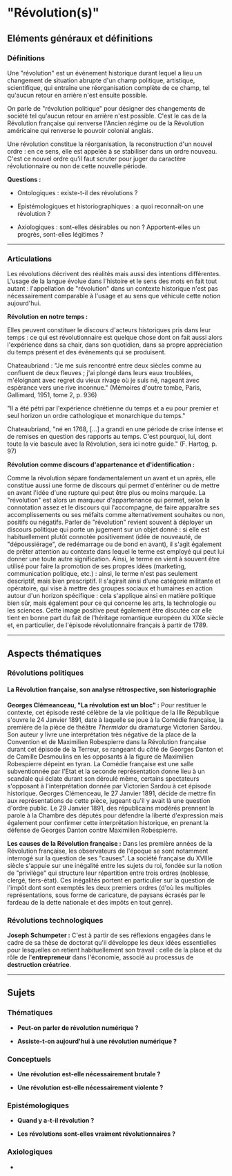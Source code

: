 # "Révolution(s)"

## Eléments généraux et définitions

### Définitions

Une "révolution" est un événement historique durant lequel a lieu un changement de situation abrupte d'un champ politique, artistique, scientifique, qui entraîne une réorganisation complète de ce champ, tel qu'aucun retour en arrière n'est ensuite possible.

On parle de "révolution politique" pour désigner des changements de société tel qu'aucun retour en arrière n'est possible. C'est le cas de la Révolution française qui renverse l'Ancien régime ou de la Révolution américaine qui renverse le pouvoir colonial anglais.

Une révolution constitue la réorganisation, la reconstruction d'un nouvel ordre : en ce sens, elle est appelée à se stabiliser dans un ordre nouveau. C'est ce nouvel ordre qu'il faut scruter pour juger du caractère révolutionnaire ou non de cette nouvelle période.

**Questions :**

* Ontologiques : existe-t-il des révolutions ?

* Epistémologiques et historiographiques : a quoi reconnaît-on une révolution ?

* Axiologiques : sont-elles désirables ou non ? Apportent-elles un progrès, sont-elles légitimes ?

---

### Articulations

Les révolutions décrivent des réalités mais aussi des intentions différentes. L'usage de la langue évolue dans l'histoire et le sens des mots en fait tout autant : l'appellation de "révolution" dans un contexte historique n'est pas nécessairement comparable à l'usage et au sens que véhicule cette notion aujourd'hui.

**Révolution en notre temps :**

Elles peuvent constituer le discours d'acteurs historiques pris dans leur temps : ce qui est révolutionnaire est quelque chose dont on fait aussi alors l'expérience dans sa chair, dans son quotidien, dans sa propre appréciation du temps présent et des événements qui se produisent.

Chateaubriand : "Je me suis rencontré entre deux siècles comme au confluent de deux fleuves ; j'ai plongé dans leurs eaux troublées, m'éloignant avec regret du vieux rivage où je suis né, nageant avec espérance vers une rive inconnue." (Mémoires d'outre tombe, Paris, Gallimard, 1951, tome 2, p. 936)

"Il a été pétri par l'expérience chrétienne du temps et a eu pour premier et seul horizon un ordre cathologique et monarchique du temps."

Chateaubriand, "né en 1768, [...] a grandi en une période de crise intense et de remises en question des rapports au temps. C'est pourquoi, lui, dont toute la vie bascule avec la Révolution, sera ici notre guide." (F. Hartog, p. 97)

**Révolution comme discours d'appartenance et d'identification :**

Comme la révolution sépare fondamentalement un avant et un après, elle constitue aussi une forme de discours qui permet d'entériner ou de mettre en avant l'idée d'une rupture qui peut être plus ou moins marquée. La "révolution" est alors un marqueur d'appartenance qui permet, selon la connotation assez et le discours qui l'accompagne, de faire apparaître ses accomplissements ou ses méfaits comme alternativement souhaites ou non, positifs ou négatifs. Parler de "révolution" revient souvent à déployer un discours politique qui porte un jugement sur un objet donné : si elle est habituellement plutôt connotée positivement (idée de nouveauté, de "dépoussiérage", de redémarrage ou de bond en avant), il s'agit également de prêter attention au contexte dans lequel le terme est employé qui peut lui donner une toute autre signification. Ainsi, le terme en vient à souvent être utilisé pour faire la promotion de ses propres idées (marketing, communication politique, etc.) : ainsi, le terme n'est pas seulement descriptif, mais bien prescriptif. Il s'agirait ainsi d'une catégorie militante et opératoire, qui vise à mettre des groupes sociaux et humaines en action autour d'un horizon spécifique : cela s'applique ainsi en matière politique bien sûr, mais également pour ce qui concerne les arts, la technologie ou les sciences. Cette image positive peut également être discutée car elle tient en bonne part du fait de l'héritage romantique européen du XIXe siècle et, en particulier, de l'épisode révolutionnaire français à partir de 1789.

---

## Aspects thématiques

### Révolutions politiques

#### La Révolution française, son analyse rétrospective, son historiographie

**Georges Clémeanceau, "La révolution est un bloc" :** Pour restituer le contexte, cet épisode resté célèbre de la vie politique de la IIIe République s'ouvre le 24 Janvier 1891, date à laquelle se joue à la Comédie française, la première de la pièce de théâtre *Thermidor* du dramaturge Victorien Sardou. Son auteur y livre une interprétation très négative de la place de la Convention et de Maximilien Robespierre dans la Révolution française durant cet épisode de la Terreur, se rangeant du côté de Georges Danton et de Camille Desmoulins en les opposants à la figure de Maximilien Robespierre dépeint en tyran. La Comédie française est une salle subventionnée par l'Etat et la seconde représentation donne lieu à un scandale qui éclate durant son déroulé même, certains spectateurs s'opposant à l'interprétation donnée par Victorien Sardou à cet épisode historique. Georges Clémenceau, le 27 Janvier 1891, décide de mettre fin aux représentations de cette pièce, jugeant qu'il y avait là une question d'ordre public. Le 29 Janvier 1891, des républicains modérés prennent la parole à la Chambre des députés pour défendre la liberté d'expression mais également pour confirmer cette interprétation historique, en prenant la défense de Georges Danton contre Maximilien Robespierre.

**Les causes de la Révolution française :** Dans les première années de la Révolution française, les observateurs de l'époque se sont notamment interrogé sur la question de ses "causes". La société française du XVIIIe siècle s'appuie sur une inégalité entre les sujets du roi, fondée sur la notion de "privilège" qui structure leur répartition entre trois ordres (noblesse, clergé, tiers-état). Ces inégalités portent en particulier sur la question de l'impôt dont sont exemptés les deux premiers ordres (d'où les multiples représentations, sous forme de caricature, de paysans écrasés par le fardeau de la dette nationale et des impôts en tout genre).

### Révolutions technologiques

**Joseph Schumpeter :** C'est à partir de ses réflexions engagées dans le cadre de sa thèse de doctorat qu'il développe les deux idées essentielles pour lesquelles on retient habituellement son travail : celle de la place et du rôle de l'**entrepreneur** dans l'économie, associé au processus de **destruction créatrice**.

---

## Sujets

### Thématiques

* **Peut-on parler de révolution numérique ?**

* **Assiste-t-on aujourd'hui à une révolution numérique ?**

### Conceptuels

* **Une révolution est-elle nécessairement brutale ?**

* **Une révolution est-elle nécessairement violente ?**

### Epistémologiques

* **Quand y a-t-il révolution ?**

* **Les révolutions sont-elles vraiment révolutionnaires ?**

### Axiologiques

* 

